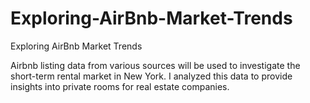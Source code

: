 # Exploring-AirBnb-Market-Trends
Exploring AirBnb Market Trends

Airbnb listing data from various sources will be used to investigate the short-term rental market in New York. I analyzed this data to provide insights into private rooms for real estate companies.


